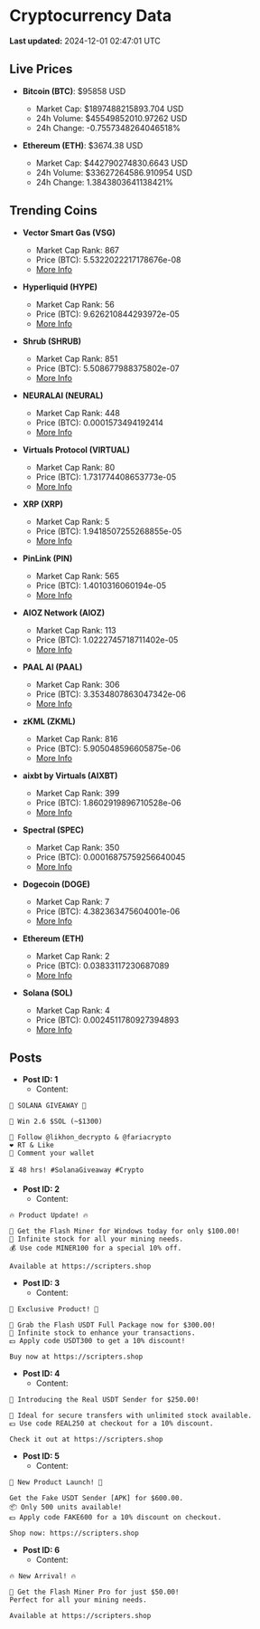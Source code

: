 # Cryptocurrency Data

**Last updated:** 2024-12-01 02:47:01 UTC

## Live Prices
- **Bitcoin (BTC)**: $95858 USD
  - Market Cap: $1897488215893.704 USD
  - 24h Volume: $45549852010.97262 USD
  - 24h Change: -0.7557348264046518%

- **Ethereum (ETH)**: $3674.38 USD
  - Market Cap: $442790274830.6643 USD
  - 24h Volume: $33627264586.910954 USD
  - 24h Change: 1.3843803641138421%

## Trending Coins
- **Vector Smart Gas (VSG)**
  - Market Cap Rank: 867
  - Price (BTC): 5.5322022217178676e-08
  - [More Info](https://www.coingecko.com/en/coins/vector-smart-gas)

- **Hyperliquid (HYPE)**
  - Market Cap Rank: 56
  - Price (BTC): 9.626210844293972e-05
  - [More Info](https://www.coingecko.com/en/coins/hyperliquid)

- **Shrub (SHRUB)**
  - Market Cap Rank: 851
  - Price (BTC): 5.508677988375802e-07
  - [More Info](https://www.coingecko.com/en/coins/shrub)

- **NEURALAI (NEURAL)**
  - Market Cap Rank: 448
  - Price (BTC): 0.0001573494192414
  - [More Info](https://www.coingecko.com/en/coins/neuralai)

- **Virtuals Protocol (VIRTUAL)**
  - Market Cap Rank: 80
  - Price (BTC): 1.731774408653773e-05
  - [More Info](https://www.coingecko.com/en/coins/virtual-protocol)

- **XRP (XRP)**
  - Market Cap Rank: 5
  - Price (BTC): 1.9418507255268855e-05
  - [More Info](https://www.coingecko.com/en/coins/xrp)

- **PinLink (PIN)**
  - Market Cap Rank: 565
  - Price (BTC): 1.4010316060194e-05
  - [More Info](https://www.coingecko.com/en/coins/pinlink)

- **AIOZ Network (AIOZ)**
  - Market Cap Rank: 113
  - Price (BTC): 1.0222745718711402e-05
  - [More Info](https://www.coingecko.com/en/coins/aioz-network)

- **PAAL AI (PAAL)**
  - Market Cap Rank: 306
  - Price (BTC): 3.3534807863047342e-06
  - [More Info](https://www.coingecko.com/en/coins/paal-ai)

- **zKML (ZKML)**
  - Market Cap Rank: 816
  - Price (BTC): 5.905048596605875e-06
  - [More Info](https://www.coingecko.com/en/coins/zkml)

- **aixbt by Virtuals (AIXBT)**
  - Market Cap Rank: 399
  - Price (BTC): 1.8602919896710528e-06
  - [More Info](https://www.coingecko.com/en/coins/aixbt-by-virtuals)

- **Spectral (SPEC)**
  - Market Cap Rank: 350
  - Price (BTC): 0.00016875759256640045
  - [More Info](https://www.coingecko.com/en/coins/spectral)

- **Dogecoin (DOGE)**
  - Market Cap Rank: 7
  - Price (BTC): 4.382363475604001e-06
  - [More Info](https://www.coingecko.com/en/coins/dogecoin)

- **Ethereum (ETH)**
  - Market Cap Rank: 2
  - Price (BTC): 0.03833117230687089
  - [More Info](https://www.coingecko.com/en/coins/ethereum)

- **Solana (SOL)**
  - Market Cap Rank: 4
  - Price (BTC): 0.0024511780927394893
  - [More Info](https://www.coingecko.com/en/coins/solana)

## Posts
- **Post ID: 1**
  - Content:
```
🚀 SOLANA GIVEAWAY 🚀

🎁 Win 2.6 $SOL (~$1300)

🤝 Follow @likhon_decrypto & @fariacrypto
❤️ RT & Like
💬 Comment your wallet

⏳ 48 hrs! #SolanaGiveaway #Crypto
```

- **Post ID: 2**
  - Content:
```
🔥 Product Update! 🔥

🚀 Get the Flash Miner for Windows today for only $100.00!
🔋 Infinite stock for all your mining needs.
💰 Use code MINER100 for a special 10% off.

Available at https://scripters.shop
```

- **Post ID: 3**
  - Content:
```
🎁 Exclusive Product! 🎁

💸 Grab the Flash USDT Full Package now for $300.00!
🎉 Infinite stock to enhance your transactions.
💵 Apply code USDT300 to get a 10% discount!

Buy now at https://scripters.shop
```

- **Post ID: 4**
  - Content:
```
💎 Introducing the Real USDT Sender for $250.00!

💼 Ideal for secure transfers with unlimited stock available.
💵 Use code REAL250 at checkout for a 10% discount.

Check it out at https://scripters.shop
```

- **Post ID: 5**
  - Content:
```
🚀 New Product Launch! 🚀

Get the Fake USDT Sender [APK] for $600.00.
📦 Only 500 units available!
💵 Apply code FAKE600 for a 10% discount on checkout.

Shop now: https://scripters.shop
```

- **Post ID: 6**
  - Content:
```
🔥 New Arrival! 🔥

💸 Get the Flash Miner Pro for just $50.00!
Perfect for all your mining needs.

Available at https://scripters.shop
```

